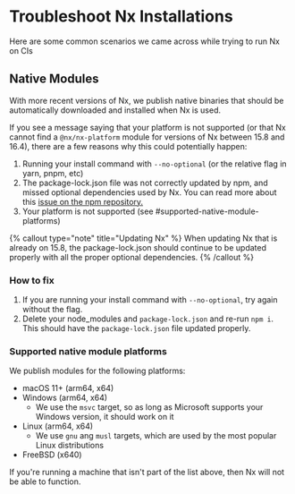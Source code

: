 # Troubleshoot Nx Installations

Here are some common scenarios we came across while trying to run Nx on CIs

## Native Modules

With more recent versions of Nx, we publish native binaries that should be automatically downloaded and installed when Nx is used.

If you see a message saying that your platform is not supported (or that Nx cannot find a `@nx/nx-platform` module for versions of Nx between 15.8 and 16.4), there
are a few reasons why this could potentially happen:

1. Running your install command with `--no-optional` (or the relative flag in yarn, pnpm, etc)
2. The package-lock.json file was not correctly updated by npm, and missed optional dependencies used by Nx.
   You can read more about this [issue on the npm repository.](https://github.com/npm/cli/issues/4828)
3. Your platform is not supported (see #supported-native-module-platforms)

{% callout type="note" title="Updating Nx" %}
When updating Nx that is already on 15.8, the package-lock.json should continue to be updated properly with all the proper optional dependencies.
{% /callout %}

### How to fix

1. If you are running your install command with `--no-optional`, try again without the flag.
2. Delete your node_modules and `package-lock.json` and re-run `npm i`. This should have the `package-lock.json` file updated properly.

### Supported native module platforms

We publish modules for the following platforms:

- macOS 11+ (arm64, x64)
- Windows (arm64, x64)
  - We use the `msvc` target, so as long as Microsoft supports your Windows version, it should work on it
- Linux (arm64, x64)
  - We use `gnu` ang `musl` targets, which are used by the most popular Linux distributions
- FreeBSD (x640)

If you're running a machine that isn't part of the list above, then Nx will not be able to function.
